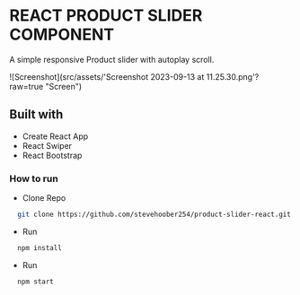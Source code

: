 # REACT PRODUCT SLIDER COMPONENT

A simple responsive Product slider with autoplay scroll.


![Screenshot](src/assets/'Screenshot 2023-09-13 at 11.25.30.png'?raw=true "Screen")

## Built with

* Create React App
* React Swiper
* React Bootstrap

### How to run

* Clone Repo

````bash
  git clone https://github.com/stevehoober254/product-slider-react.git
  ````

* Run

````bash
  npm install
  ````

* Run

````bash
  npm start
  ````
